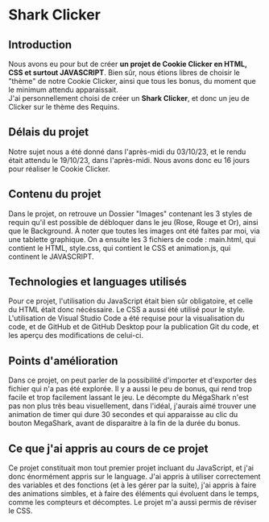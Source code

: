 # Shark Clicker

## Introduction

Nous avons eu pour but de créer **un projet de Cookie Clicker en HTML, CSS et surtout JAVASCRIPT**. Bien sûr, nous étions libres de choisir le "thème" de notre Cookie Clicker, ainsi que tous les bonus, du moment que le minimum attendu apparaissait.  
J'ai personnellement choisi de créer un **Shark Clicker**, et donc un jeu de Clicker sur le thème des Requins.

## Délais du projet

Notre sujet nous a été donné dans l'après-midi du 03/10/23, et le rendu était attendu le 19/10/23, dans l'après-midi. Nous avons donc eu 16 jours pour réaliser le Cookie Clicker. 

## Contenu du projet

Dans le projet, on retrouve un Dossier "Images" contenant les 3 styles de requin qu'il est possible de débloquer dans le jeu (Rose, Rouge et Or), ainsi que le Background. À noter que toutes les images ont été faites par moi, via une tablette graphique. 
On a ensuite les 3 fichiers de code : main.html, qui contient le HTML, style.css, qui contient le CSS et animation.js, qui continent le JAVASCRIPT. 

## Technologies et languages utilisés

Pour ce projet, l'utilisation du JavaScript était bien sûr obligatoire, et celle du HTML était donc nécéssaire. Le CSS a aussi été utilisé pour le style. L'utilisation de Visual Studio Code a été requise pour la visualisation du code, et de GitHub et de GitHub Desktop pour la publication Git du code, et les aperçu des modifications de celui-ci. 

## Points d'amélioration

Dans ce projet, on peut parler de la possibilité d'importer et d'exporter des fichier qui n'a pas été explorée. Il y a aussi le peu de bonus, qui rend trop facile et trop facilement lassant le jeu. Le décompte du MégaShark n'est pas non plus très beau visuellement, dans l'idéal, j'aurais aimé trouver une animation de timer qui dure 30 secondes et qui apparaisse au clic du bouton MegaShark, avant de disparaitre à la fin de la durée du bonus.

## Ce que j'ai appris au cours de ce projet

Ce projet constituait mon tout premier projet incluant du JavaScript, et j'ai donc énormément appris sur le language. J'ai appris à utiliser correctement des variables et des fonctions (et à les gérer par la suite), j'ai appris à faire des animations simbles, et à faire des éléments qui évoluent dans le temps, comme les compteurs et décomptes. Le projet m'a aussi permis de réviser le CSS. 